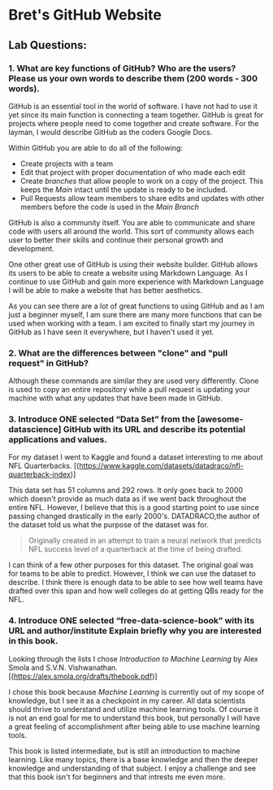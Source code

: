 # **Bret's GitHub Website**

## Lab Questions:
### 1. What are key functions of GitHub? Who are the users? Please us your own words to describe them (200 words - 300 words).
GitHub is an essential tool in the world of software. I have not had to use it yet since its main function is connecting a team together. GitHub is great for projects where people need to come together and create software. For the layman, I would describe GitHub as the coders Google Docs. 

Within GitHub you are able to do all of the following:

- Create projects with a team
- Edit that project with proper documentation of who made each edit
- Create _branches_ that allow people to work on a copy of the project. This keeps the _Main_ intact until the update is ready to be included.
- Pull Requests allow team members to share edits and updates with other members before the code is used in the _Main Branch_

GitHub is also a community itself. You are able to communicate and share code with users all around the world. This sort of community allows each user to  better their skills and continue their personal growth and development. 

One other great use of GitHub is using their website builder. GitHub allows its users to be able to create a website using Markdown Language. As I continue to use GitHub and gain more experience with Markdown Language I will be able to make a website that has better aesthetics.

As you can see there are a lot of great functions to using GitHub and as I am just a beginner myself, I am sure there are many more functions that can be used when working with a team. I am excited to finally start my journey in GitHub as I have seen it everywhere, but I haven't used it yet.

### 2. What are the differences between "clone" and "pull request" in GitHub?
Although these commands are similar they are used very differently. Clone is used to copy an entire repository while a pull request is updating your machine with what any updates that have been made in GitHub. 

### 3. Introduce ONE selected “Data Set” from the [awesome-datascience] GitHub with its URL and describe its potential applications and values.
For my dataset I went to Kaggle and found a dataset interesting to me about NFL Quarterbacks.
[(https://www.kaggle.com/datasets/datadraco/nfl-quarterback-index)]

This data set has 51 columns and 292 rows. It only goes back to 2000 which doesn't provide as much data as if we went back throughout the entire NFL. However, I believe that this is a good starting point to use since passing changed drastically in the early 2000's. DATADRACO,the author of the dataset told us what the purpose of the dataset was for.
> Originally created in an attempt to train a neural network that predicts NFL success level of a quarterback at the time of being drafted.

I can think of a few other purposes for this dataset. The original goal was for teams to be able to predict. However, I think we can use the dataset to describe. I think there is enough data to be able to see how well teams have drafted over this span and how well colleges do at getting QBs ready for the NFL. 

### 4. Introduce ONE selected “free-data-science-book” with its URL and author/institute Explain briefly why you are interested in this book.
Looking through the lists I chose _Introduction to Machine Learning_ by Alex Smola and S.V.N. Vishwanathan.
[(https://alex.smola.org/drafts/thebook.pdf)]

I chose this book because _Machine Learning_ is currently out of my scope of knowledge, but I see it as a checkpoint in my career. All data scientists should thrive to understand and utilize machine learning tools. Of course it is not an end goal for me to understand this book, but personally I will have a great feeling of accomplishment after being able to use machine learning tools. 

This book is listed intermediate, but is still an introduction to machine learning. Like many topics, there is a base knowledge and then the deeper knowledge and understanding of that subject. I enjoy a challenge and see that this book isn't for beginners and that intrests me even more. 
